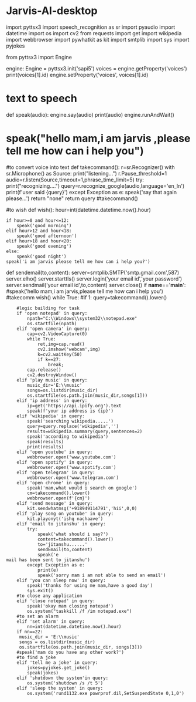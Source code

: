 # Jarvis-AI-desktop
import pyttsx3
import speech_recognition as sr
import pyaudio
import datetime
import os
import cv2
from requests import get
import wikipedia
import webbrowser
import pywhatkit as kit
import smtplib
import sys
import pyjokes


from pyttsx3 import Engine

engine: Engine = pyttsx3.init('sapi5')
voices = engine.getProperty('voices')
print(voices[1].id)
engine.setProperty('voices', voices[1].id)


# text to speech
def speak(audio):
    engine.say(audio)
    print(audio)
    engine.runAndWait()
# speak("hello mam,i am jarvis ,please tell me how can i help you")

#to convert voice into text
def takecommand():
    r=sr.Recognizer()
    with sr.Microphone() as Source:
        print("listening...")
        r.Pause_threshold=1
        audio=r.listen(Source,timeout=1,phrase_time_limit=5)
    try:
        print("recognizing....")
        query=r.recognize_google(audio,language='en_ln')
        print(f'user said {query}')
    except Exception as e:
        speak('say that again please...')
        return "none"
    return query
#takecommand()

#to wish
def wish():
    hour=int(datetime.datetime.now().hour)

    if hour>=0 and hour<=12:
        speak('good morning')
    elif hour>12 and hour<18:
        speak('good afternoon')
    elif hour>18 and hour<20:
        speak('good evening')
    else:
        speak('good night')
    speak('i am jarvis please tell me how can i help you?')

def sendemail(to,content):
    server=smtplib.SMTP('smtp.gmail.com',587)
    server.elho()
    server.starttls()
    server.login('your email id','your password')
    server.sendmail('your email id',to,content)
    server.close()
if __name__=='__main__':
    #speak('hello mam,i am jarvis,please tell me how can i help you')
    #takecomm
    wish()
    while True:
    #if 1:
        query=takecommand().lower()

        #logic building for task
        if 'open notepad' in query:
            npath="C:\\Windows\\system32\\notepad.exe"
            os.startfile(npath)
        elif 'open camera' in query:
            cap=cv2.VideoCapture(0)
            while True:
                ret,img=cap.read()
                cv2.imshow('webcam',img)
                k=cv2.waitKey(50)
                if k==27:
                    break;
            cap.release()
            cv2.destroyWindow()
        elif 'play music' in query:
            music_dir='E:\\music'
            songs=os.listdir(music_dir)
            os.startfile(os.path.join(music_dir,songs[1]))
        elif 'ip address' in query:
            ip=get('https://api.ipify.org').text
            speak(f'your ip address is {ip}')
        elif 'wikipedia' in query:
            speak('searching wikipedia.....')
            query=query.replace('wikipedia','')
            results=wikipedia.summary(query,sentences=2)
            speak('according to wikipedia')
            speak(results)
            print(results)
        elif 'open youtube' in query:
            webbrowser.open('www.youtube.com')
        elif 'open spotify' in query:
            webbrowser.open('www.spotify.com')
        elif 'open telegram' in query:
            webbrowser.open('www.telegram.com')
        elif 'open chrome' in query:
            speak('mam,what would i search on google')
            cm=takecommand().lower()
            webbrowser.open(f'{cm}')
        elif 'send message' in query:
            kit.sendwhatmsg('+918949114791','hii',0,0)
        elif 'play song on youtube' in query:
            kit.playonyt('ishq nachaave')
        elif 'email to jitanshu' in query:
            try:
                speak('what should i say?')
                content=takecommand().lower()
                to='jitanshu......'
                sendEmail(to,content)
                speak('e                                                                                         mail has been sent to jitanshu')
            except Exception as e:
                print(e)
                speak('sorry mam i am not able to send an email')
        elif 'you can sleep now' in query:
            speak('thanks for using me mam,have a good day')
            sys.exit()
        #to close any application
        elif 'close notepad' in query:
            speak('okay mam closing notepad')
            os.system("taskkill /f /im notepad.exe")
        #to set an alarm
        elif 'set alarm' in query:
            nn=int(datetime.datetime.now().hour)
        if nn==22:
         music_dir = 'E:\\music'
         songs = os.listdir(music_dir)
         os.startfile(os.path.join(music_dir, songs[3]))
        #speak('mam do you have any other work?')
        #to find a joke
        elif 'tell me a joke' in query:
            jokes=pyjokes.get_joke()
            speak(jokes)
        elif 'shutdown the system'in query:
            os.system('shutdown /s /t 5')
        elif 'sleep the system' in query:
            os.system('rund1132.exe powrprof.dil,SetSuspendState 0,1,0')

